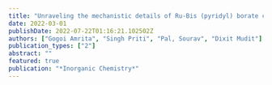 ```yaml
---
title: "Unraveling the mechanistic details of Ru-Bis (pyridyl) borate complex catalyst for the dehydrogenation of ammonia borane"
date: 2022-03-01
publishDate: 2022-07-22T01:16:21.102502Z
authors: ["Gogoi Amrita", "Singh Priti", "Pal, Sourav", "Dixit Mudit"]
publication_types: ["2"]
abstract: ""
featured: true
publication: "*Inorganic Chemistry*"
---
```



